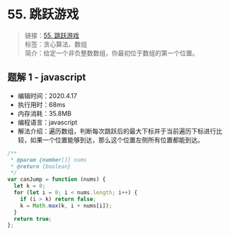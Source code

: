 # 55. 跳跃游戏

> 链接：[55. 跳跃游戏](https://leetcode-cn.com/problems/jump-game/)  
> 标签：贪心算法、数组  
> 简介：给定一个非负整数数组，你最初位于数组的第一个位置。

## 题解 1 - javascript

- 编辑时间：2020.4.17
- 执行用时：68ms
- 内存消耗：35.8MB
- 编程语言：javascript
- 解法介绍：遍历数组，判断每次跳跃后的最大下标并于当前遍历下标进行比较，如果一个位置能够到达，那么这个位置左侧所有位置都能到达。

```javascript
/**
 * @param {number[]} nums
 * @return {boolean}
 */
var canJump = function (nums) {
  let k = 0;
  for (let i = 0; i < nums.length; i++) {
    if (i > k) return false;
    k = Math.max(k, i + nums[i]);
  }
  return true;
};
```
